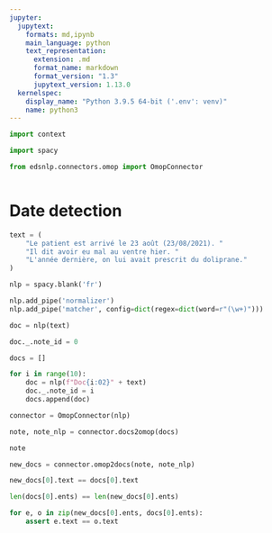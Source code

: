 ```yaml
---
jupyter:
  jupytext:
    formats: md,ipynb
    main_language: python
    text_representation:
      extension: .md
      format_name: markdown
      format_version: "1.3"
      jupytext_version: 1.13.0
  kernelspec:
    display_name: "Python 3.9.5 64-bit ('.env': venv)"
    name: python3
---
```


```python
import context
```

```python
import spacy
```

```python
from edsnlp.connectors.omop import OmopConnector
```

```python

```

# Date detection

```python
text = (
    "Le patient est arrivé le 23 août (23/08/2021). "
    "Il dit avoir eu mal au ventre hier. "
    "L'année dernière, on lui avait prescrit du doliprane."
)
```

```python
nlp = spacy.blank('fr')
```

```python
nlp.add_pipe('normalizer')
nlp.add_pipe('matcher', config=dict(regex=dict(word=r"(\w+)")))
```

```python
doc = nlp(text)
```

```python
doc._.note_id = 0
```

```python
docs = []

for i in range(10):
    doc = nlp(f"Doc{i:02}" + text)
    doc._.note_id = i
    docs.append(doc)
```

```python
connector = OmopConnector(nlp)
```

```python
note, note_nlp = connector.docs2omop(docs)
```

```python
note
```

```python
new_docs = connector.omop2docs(note, note_nlp)
```

```python
new_docs[0].text == docs[0].text
```

```python
len(docs[0].ents) == len(new_docs[0].ents)
```

```python
for e, o in zip(new_docs[0].ents, docs[0].ents):
    assert e.text == o.text
```

```python

```
